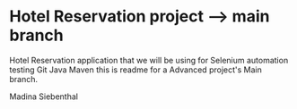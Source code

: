 # Hotel Reservation project --> main branch

Hotel Reservation application that we will be using for Selenium automation testing
Git
Java
Maven
this is readme for a Advanced project's Main branch.

Madina Siebenthal
